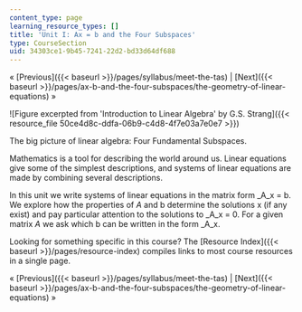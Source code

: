```yaml
---
content_type: page
learning_resource_types: []
title: 'Unit I: Ax = b and the Four Subspaces'
type: CourseSection
uid: 34303ce1-9b45-7241-22d2-bd33d64df688
---
```


« [Previous]({{< baseurl >}}/pages/syllabus/meet-the-tas) | [Next]({{< baseurl >}}/pages/ax-b-and-the-four-subspaces/the-geometry-of-linear-equations) »

![Figure excerpted from 'Introduction to Linear Algebra' by G.S. Strang]({{< resource_file 50ce4d8c-ddfa-06b9-c4d8-4f7e03a7e0e7 >}}) 

The big picture of linear algebra: Four Fundamental Subspaces.

Mathematics is a tool for describing the world around us. Linear equations give some of the simplest descriptions, and systems of linear equations are made by combining several descriptions.

In this unit we write systems of linear equations in the matrix form _A_x = b. We explore how the properties of _A_ and b determine the solutions x (if any exist) and pay particular attention to the solutions to _A_x = 0. For a given matrix _A_ we ask which b can be written in the form _A_x.

Looking for something specific in this course? The [Resource Index]({{< baseurl >}}/pages/resource-index) compiles links to most course resources in a single page.

« [Previous]({{< baseurl >}}/pages/syllabus/meet-the-tas) | [Next]({{< baseurl >}}/pages/ax-b-and-the-four-subspaces/the-geometry-of-linear-equations) »